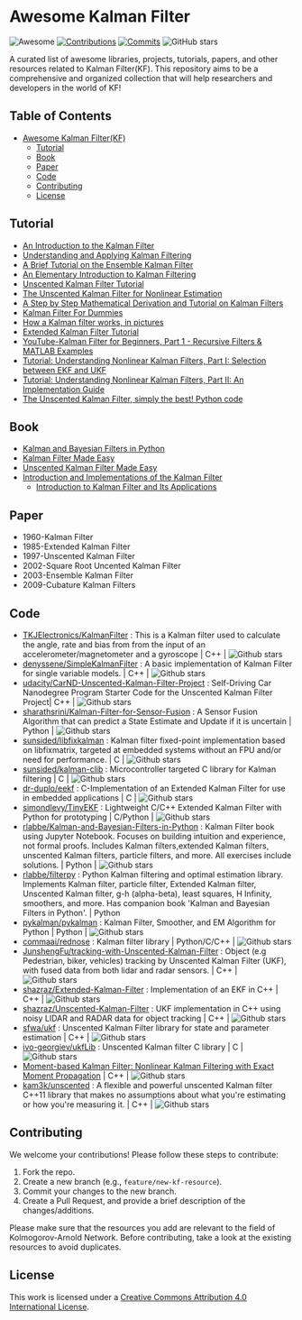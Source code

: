 # Awesome Kalman Filter

![Awesome](https://awesome.re/badge.svg) [![Contributions](https://img.shields.io/github/issues-pr-closed-raw/mintisan/awesome-kalman-filter.svg?label=contributions)](https://github.com/mintisan/awesome-kalman-filter/pulls) [![Commits](https://img.shields.io/github/last-commit/mintisan/awesome-kalman-filter.svg?label=last%20contribution)](https://github.com/gigwegbe/tinyml-papers-and-projects/commits/main) ![GitHub stars](https://img.shields.io/github/stars/mintisan/awesome-kalman-filter.svg?style=social)

A curated list of awesome libraries, projects, tutorials, papers, and other resources related to Kalman Filter(KF). This repository aims to be a comprehensive and organized collection that will help researchers and developers in the world of KF!


## Table of Contents

- [Awesome Kalman Filter(KF)](#awesome-kalman-filter)
  - [Tutorial](#tutorial)
  - [Book](#book)
  - [Paper](#paper)
  - [Code](#code)
  - [Contributing](#contributing)
  - [License](#license)

## Tutorial

- [An Introduction to the Kalman Filter](https://www.cs.unc.edu/~welch/media/pdf/kalman_intro.pdf)
- [Understanding and Applying Kalman Filtering](https://www.cs.cmu.edu/~motionplanning/papers/sbp_papers/kalman/kleeman_understanding_kalman.pdf)
- [A Brief Tutorial on the Ensemble Kalman Filter](https://arxiv.org/abs/0901.3725)
- [An Elementary Introduction to Kalman Filtering](https://arxiv.org/abs/1710.04055)
- [Unscented Kalman Filter Tutorial](https://www.researchgate.net/profile/Mohamed-Mourad-Lafifi/post/Unscented-Kalman-Filter/attachment/5a3401d34cde266d587b4efd/AS%3A571878130622464%401513357779148/download/Tutorial+UKF.pdf)
- [The Unscented Kalman Filter for Nonlinear Estimation](https://groups.seas.harvard.edu/courses/cs281/papers/unscented.pdf)
- [A Step by Step Mathematical Derivation and Tutorial on Kalman Filters](https://arxiv.org/abs/1910.03558)
- [Kalman Filter For Dummies](http://bilgin.esme.org/BitsAndBytes/KalmanFilterforDummies)
- [How a Kalman filter works, in pictures](https://www.bzarg.com/p/how-a-kalman-filter-works-in-pictures/)
- [Extended Kalman Filter Tutorial](https://homes.cs.washington.edu/~todorov/courses/cseP590/readings/tutorialEKF.pdf)
- [YouTube-Kalman Filter for Beginners, Part 1 - Recursive Filters & MATLAB Examples](https://www.youtube.com/watch?v=HCd-leV8OkU)
- [Tutorial: Understanding Nonlinear Kalman Filters, Part I: Selection between EKF and UKF](https://yugu.faculty.wvu.edu/research/interactive-robotics-letters/understanding-nonlinear-kalman-filters-part-i)
- [Tutorial: Understanding Nonlinear Kalman Filters, Part II: An Implementation Guide](https://yugu.faculty.wvu.edu/research/interactive-robotics-letters/understanding-nonlinear-kalman-filters-part-ii)
- [The Unscented Kalman Filter, simply the best! Python code](https://jgoslinski.medium.com/the-unscented-kalman-filter-simply-the-best-python-code-5cd5ebaebf5f)

## Book

- [Kalman and Bayesian Filters in Python](https://elec3004.uqcloud.net/2015/tutes/Kalman_and_Bayesian_Filters_in_Python.pdf)
- [Kalman Filter Made Easy](https://thekalmanfilter.com/kalman-filter-made-easy-ebook/)
- [Unscented Kalman Filter Made Easy](https://thekalmanfilter.com/unscented-kalman-filter-made-easy/)
- [Introduction and Implementations of the Kalman Filter](https://www.intechopen.com/books/7466)
  - [Introduction to Kalman Filter and Its Applications](https://www.intechopen.com/chapters/63164)

## Paper

- 1960-Kalman Filter
- 1985-Extended Kalman Filter
- 1997-Unscented Kalman Filter
- 2002-Square Root Uncented Kalman Filter
- 2003-Ensemble Kalman Filter
- 2009-Cubature Kalman Filters


## Code

- [TKJElectronics/KalmanFilter](https://github.com/TKJElectronics/KalmanFilter) : This is a Kalman filter used to calculate the angle, rate and bias from from the input of an accelerometer/magnetometer and a gyroscope | C++ | ![Github stars](https://img.shields.io/github/stars/TKJElectronics/KalmanFilter.svg)
- [denyssene/SimpleKalmanFilter](https://github.com/denyssene/SimpleKalmanFilter) : A basic implementation of Kalman Filter for single variable models. | C++ | ![Github stars](https://img.shields.io/github/stars/denyssene/SimpleKalmanFilter.svg)
- [udacity/CarND-Unscented-Kalman-Filter-Project](https://github.com/udacity/CarND-Unscented-Kalman-Filter-Project) : Self-Driving Car Nanodegree Program Starter Code for the Unscented Kalman Filter Project| C++ | ![Github stars](https://img.shields.io/github/stars/udacity/CarND-Unscented-Kalman-Filter-Project.svg)
- [sharathsrini/Kalman-Filter-for-Sensor-Fusion](https://github.com/sharathsrini/Kalman-Filter-for-Sensor-Fusion) : A Sensor Fusion Algorithm that can predict a State Estimate and Update if it is uncertain | Python | ![Github stars](https://img.shields.io/github/stars/sharathsrini/Kalman-Filter-for-Sensor-Fusion.svg)
- [sunsided/libfixkalman](https://github.com/sunsided/libfixkalman) : Kalman filter fixed-point implementation based on libfixmatrix, targeted at embedded systems without an FPU and/or need for performance. | C | ![Github stars](https://img.shields.io/github/stars/sunsided/libfixkalman.svg)
- [sunsided/kalman-clib](https://github.com/sunsided/kalman-clib) : Microcontroller targeted C library for Kalman filtering | C | ![Github stars](https://img.shields.io/github/stars/sunsided/kalman-clib.svg)
- [dr-duplo/eekf](https://github.com/dr-duplo/eekf) : C-Implementation of an Extended Kalman Filter for use in embedded applications | C | ![Github stars](https://img.shields.io/github/stars/dr-duplo/eekf.svg)
- [simondlevy/TinyEKF](https://github.com/simondlevy/TinyEKF) : Lightweight C/C++ Extended Kalman Filter with Python for prototyping | C/Python | ![Github stars](https://img.shields.io/github/stars/simondlevy/TinyEKF.svg)
- [rlabbe/Kalman-and-Bayesian-Filters-in-Python](https://github.com/rlabbe/Kalman-and-Bayesian-Filters-in-Python) : Kalman Filter book using Jupyter Notebook. Focuses on building intuition and experience, not formal proofs. Includes Kalman filters,extended Kalman filters, unscented Kalman filters, particle filters, and more. All exercises include solutions. | Python | ![Github stars](https://img.shields.io/github/stars/rlabbe/Kalman-and-Bayesian-Filters-in-Python.svg)
- [rlabbe/filterpy](https://github.com/rlabbe/filterpy) : Python Kalman filtering and optimal estimation library. Implements Kalman filter, particle filter, Extended Kalman filter, Unscented Kalman filter, g-h (alpha-beta), least squares, H Infinity, smoothers, and more. Has companion book 'Kalman and Bayesian Filters in Python'. | Python
- [pykalman/pykalman](https://github.com/pykalman/pykalman) : Kalman Filter, Smoother, and EM Algorithm for Python | Python | ![Github stars](https://img.shields.io/github/stars/pykalman/pykalman.svg)
- [commaai/rednose](https://github.com/commaai/rednose) : Kalman filter library | Python/C/C++ | ![Github stars](https://img.shields.io/github/stars/commaai/rednose.svg)
- [JunshengFu/tracking-with-Unscented-Kalman-Filter](https://github.com/JunshengFu/tracking-with-Unscented-Kalman-Filter) : Object (e.g Pedestrian, biker, vehicles) tracking by Unscented Kalman Filter (UKF), with fused data from both lidar and radar sensors. | C++ | ![Github stars](https://img.shields.io/github/stars/JunshengFu/tracking-with-Unscented-Kalman-Filter.svg)
- [shazraz/Extended-Kalman-Filter](https://github.com/shazraz/Extended-Kalman-Filter) : Implementation of an EKF in C++ | C++ | ![Github stars](https://img.shields.io/github/stars/shazraz/Extended-Kalman-Filter.svg)
- [shazraz/Unscented-Kalman-Filter](https://github.com/shazraz/Unscented-Kalman-Filter) : UKF implementation in C++ using noisy LIDAR and RADAR data for object tracking | C++ | ![Github stars](https://img.shields.io/github/stars/shazraz/Unscented-Kalman-Filter.svg)
- [sfwa/ukf](https://github.com/sfwa/ukf) : Unscented Kalman Filter library for state and parameter estimation | C++ | ![Github stars](https://img.shields.io/github/stars/sfwa/ukf.svg)
- [ivo-georgiev/ukfLib](https://github.com/ivo-georgiev/ukfLib) : Unscented Kalman filter C library | C | ![Github stars](https://img.shields.io/github/stars/ivo-georgiev/ukfLib.svg)
- [Moment-based Kalman Filter: Nonlinear Kalman Filtering with Exact Moment Propagation](https://github.com/purewater0901/MKF) | C++ | ![Github stars](https://img.shields.io/github/stars/purewater0901/MKF.svg)
- [kam3k/unscented](https://github.com/kam3k/unscented) : A flexible and powerful unscented Kalman filter C++11 library that makes no assumptions about what you're estimating or how you're measuring it. | C++ | ![Github stars](https://img.shields.io/github/stars/kam3k/unscented.svg)

## Contributing

We welcome your contributions! Please follow these steps to contribute:

1. Fork the repo.
2. Create a new branch (e.g., `feature/new-kf-resource`).
3. Commit your changes to the new branch.
4. Create a Pull Request, and provide a brief description of the changes/additions.

Please make sure that the resources you add are relevant to the field of Kolmogorov-Arnold Network. Before contributing, take a look at the existing resources to avoid duplicates.

## License

This work is licensed under a [Creative Commons Attribution 4.0 International License](https://creativecommons.org/licenses/by/4.0/).

